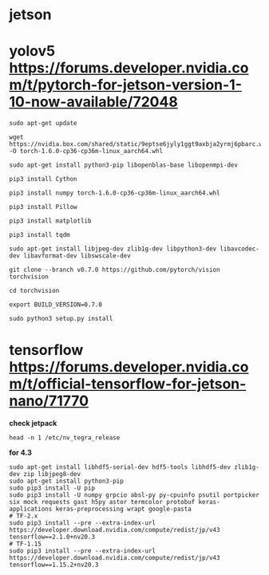 # jetson

# yolov5  **https://forums.developer.nvidia.com/t/pytorch-for-jetson-version-1-10-now-available/72048**
```
sudo apt-get update

wget https://nvidia.box.com/shared/static/9eptse6jyly1ggt9axbja2yrmj6pbarc.whl -O torch-1.6.0-cp36-cp36m-linux_aarch64.whl

sudo apt-get install python3-pip libopenblas-base libopenmpi-dev 

pip3 install Cython

pip3 install numpy torch-1.6.0-cp36-cp36m-linux_aarch64.whl

pip3 install Pillow

pip3 install matplotlib

pip3 install tqdm
```

```
sudo apt-get install libjpeg-dev zlib1g-dev libpython3-dev libavcodec-dev libavformat-dev libswscale-dev

git clone --branch v0.7.0 https://github.com/pytorch/vision torchvision

cd torchvision

export BUILD_VERSION=0.7.0

sudo python3 setup.py install
```

# tensorflow  **https://forums.developer.nvidia.com/t/official-tensorflow-for-jetson-nano/71770**

**check jetpack**
```
head -n 1 /etc/nv_tegra_release
```

**for 4.3**
```
sudo apt-get install libhdf5-serial-dev hdf5-tools libhdf5-dev zlib1g-dev zip libjpeg8-dev
sudo apt-get install python3-pip
sudo pip3 install -U pip
sudo pip3 install -U numpy grpcio absl-py py-cpuinfo psutil portpicker six mock requests gast h5py astor termcolor protobuf keras-applications keras-preprocessing wrapt google-pasta
# TF-2.x
sudo pip3 install --pre --extra-index-url https://developer.download.nvidia.com/compute/redist/jp/v43 tensorflow==2.1.0+nv20.3
# TF-1.15
sudo pip3 install --pre --extra-index-url https://developer.download.nvidia.com/compute/redist/jp/v43 tensorflow==1.15.2+nv20.3
```
